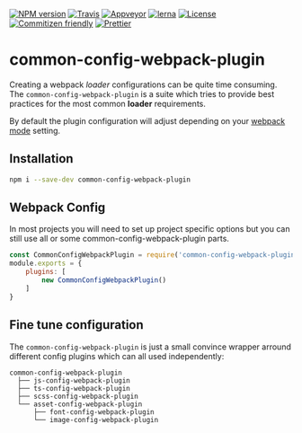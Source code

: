 [![NPM version](https://badge.fury.io/js/common-config-webpack-plugin.svg)](https://www.npmjs.com/package/common-config-webpack-plugin) 
[![Travis](https://img.shields.io/travis/namics/webpack-config-plugins.svg)](https://travis-ci.org/namics/webpack-config-plugins)
[![Appveyor](https://ci.appveyor.com/api/projects/status/9aes52639g1uwk89/branch/master?svg=true)](https://ci.appveyor.com/project/namics/webpack-config-plugins/branch/master)
[![lerna](https://img.shields.io/badge/maintained%20with-lerna-cc00ff.svg)](https://lernajs.io/) 
[![License](https://img.shields.io/badge/license-MIT-green.svg)](http://opensource.org/licenses/MIT) 
[![Commitizen friendly](https://img.shields.io/badge/commitizen-friendly-brightgreen.svg)](http://commitizen.github.io/cz-cli/) 
[![Prettier](https://img.shields.io/badge/Code%20Style-Prettier-green.svg)](https://github.com/prettier/prettier)

# common-config-webpack-plugin

Creating a webpack *loader* configurations can be quite time consuming.  
The `common-config-webpack-plugin` is a suite which tries to provide best practices for the most common **loader** requirements.  

By default the plugin configuration will adjust depending on your [webpack mode](https://webpack.js.org/concepts/mode/) setting.

## Installation

```bash
npm i --save-dev common-config-webpack-plugin
```

## Webpack Config

In most projects you will need to set up project specific options but you can still use all or
some common-config-webpack-plugin parts.

```js
const CommonConfigWebpackPlugin = require('common-config-webpack-plugin');
module.exports = {
    plugins: [
        new CommonConfigWebpackPlugin()
    ]
}
```

## Fine tune configuration

The `common-config-webpack-plugin` is just a small convince wrapper arround different config plugins which can all used independently:

```
common-config-webpack-plugin
  ├── js-config-webpack-plugin
  ├── ts-config-webpack-plugin
  ├── scss-config-webpack-plugin
  └── asset-config-webpack-plugin
      ├── font-config-webpack-plugin
      └── image-config-webpack-plugin
```
